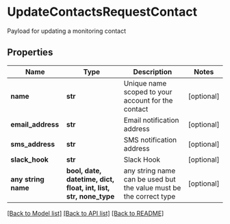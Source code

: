 # UpdateContactsRequestContact

Payload for updating a monitoring contact

## Properties
Name | Type | Description | Notes
------------ | ------------- | ------------- | -------------
**name** | **str** | Unique name scoped to your account for the contact | [optional] 
**email_address** | **str** | Email notification address | [optional] 
**sms_address** | **str** | SMS notification address | [optional] 
**slack_hook** | **str** | Slack Hook | [optional] 
**any string name** | **bool, date, datetime, dict, float, int, list, str, none_type** | any string name can be used but the value must be the correct type | [optional]

[[Back to Model list]](../README.md#documentation-for-models) [[Back to API list]](../README.md#documentation-for-api-endpoints) [[Back to README]](../README.md)


